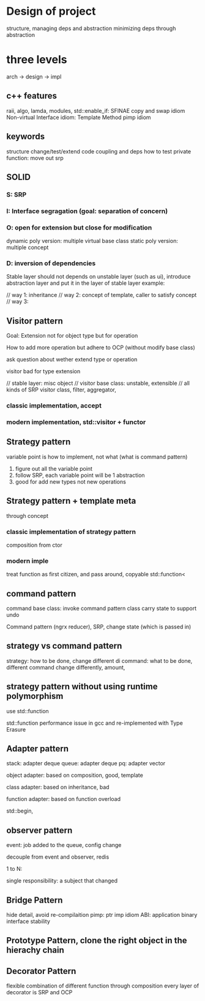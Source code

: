 # Design of project
structure, managing deps and abstraction
minimizing deps through abstraction

# three levels
arch -> design -> impl

## c++ features
raii, algo, lamda, modules,
std::enable_if: SFINAE
copy and swap idiom
Non-virtual Interface idiom: Template Method
pimp idiom

## keywords
structure
change/test/extend code
coupling and deps
how to test private function: move out srp

## SOLID
### S: SRP
### I: Interface segragation (goal: separation of concern)
### O: open for extension but close for modification

dynamic poly version: multiple virtual base class
static poly version: multiple concept

### D: inversion of dependencies
Stable layer should not depends on unstable layer (such as ui), introduce abstraction layer and put it in the layer of stable layer
example: 

// way 1: inheritance
// way 2: concept of template, caller to satisfy concept
// way 3: 


## Visitor pattern
Goal: Extension not for object type but for operation

How to add more operation but adhere to OCP (without modify base class)

ask question about wether extend type or operation

visitor bad for type extension

// stable layer: misc object
// visitor base class: unstable, extensible
// all kinds of SRP visitor class, filter, aggregator, 

### classic implementation, accept
### modern implementation, std::visitor + functor

## Strategy pattern

variable point is how to implement, not what (what is command pattern)

1. figure out all the variable point
2. follow SRP, each variable point will be 1 abstraction
3. good for add new types not new operations

## Strategy pattern + template meta
through concept

### classic implementation of strategy pattern
composition from ctor

### modern imple
treat function as first citizen, and pass around, copyable
std::function<

## command pattern
command base class: invoke
command pattern class carry state to support undo

Command pattern (ngrx reducer), SRP, change state (which is passed in)

## strategy vs command pattern
strategy: how to be done, change different di
command: what to be done, different command change differently, amount,

## strategy pattern without using runtime polymorphism
use std::function

std::function performance issue in gcc
and re-implemented with Type Erasure


## Adapter pattern
stack: adapter deque
queue: adapter deque
pq: adapter vector


object adapter: based on composition, good, template 


class adapter: based on inheritance, bad


function adapter: based on function overload

std::begin, 

## observer pattern

event: job added to the queue, config change

decouple from event and observer, redis

1 to N: 

single responsibility: a subject that changed 

## Bridge Pattern
hide detail, avoid re-compilaition
pimp: ptr imp idiom
ABI: application binary interface stability

## Prototype Pattern, clone the right object in the hierachy chain

## Decorator Pattern
flexible combination of different function through composition
every layer of decorator is SRP
and OCP